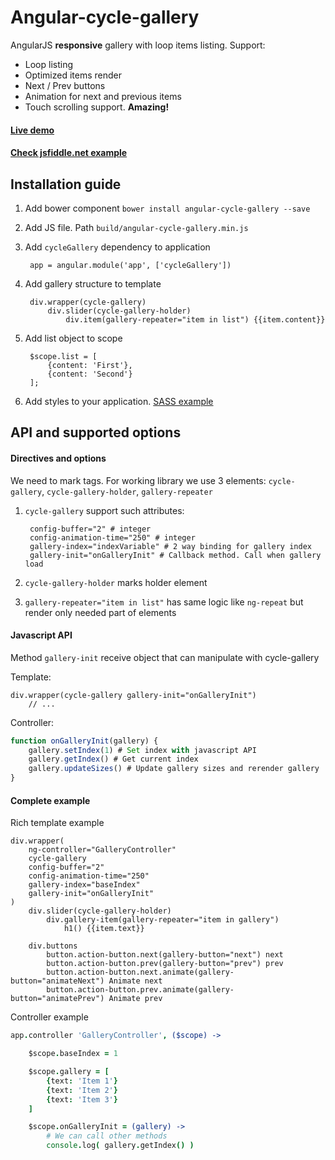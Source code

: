 # Angular-cycle-gallery 

AngularJS **responsive** gallery with loop items listing. Support:
- Loop listing
- Optimized items render
- Next / Prev buttons
- Animation for next and previous items 
- Touch scrolling support. **Amazing!**

#### [Live demo](http://angular-cycle-gallery.rademade.com)

#### [Check jsfiddle.net example](https://jsfiddle.net/08b8uonz/5/)

## Installation guide

1. Add bower component `bower install angular-cycle-gallery --save`
2. Add JS  file. Path `build/angular-cycle-gallery.min.js`
3. Add `cycleGallery` dependency to application

		app = angular.module('app', ['cycleGallery'])

4. Add gallery structure to template

        div.wrapper(cycle-gallery)
            div.slider(cycle-gallery-holder)
                div.item(gallery-repeater="item in list") {{item.content}}

5. Add list object to scope

		$scope.list = [
			{content: 'First'},
			{content: 'Second'}
		];

6. Add styles to your application. [SASS example](https://github.com/Rademade/angular-cycle-gallery/blob/master/src/sass/import.sass)

## API and supported options

#### Directives and options

 We need to mark tags. For working library we use 3 elements: `cycle-gallery`, `cycle-gallery-holder`, `gallery-repeater`

1. `cycle-gallery` support such attributes:

		config-buffer="2" # integer
	    config-animation-time="250" # integer
	    gallery-index="indexVariable" # 2 way binding for gallery index
	    gallery-init="onGalleryInit" # Callback method. Call when gallery load

2. `cycle-gallery-holder` marks holder element
3. `gallery-repeater="item in list"` has same logic like `ng-repeat` but render only needed part of elements


#### Javascript API

Method `gallery-init` receive object that can manipulate with cycle-gallery

Template:
```slim
div.wrapper(cycle-gallery gallery-init="onGalleryInit")
    // ...
```

Controller:
```javascript
function onGalleryInit(gallery) {
	gallery.setIndex(1) # Set index with javascript API
	gallery.getIndex() # Get current index
	gallery.updateSizes() # Update gallery sizes and rerender gallery
}
```

#### Complete example

Rich template example
```slim
div.wrapper(
	ng-controller="GalleryController"
    cycle-gallery
    config-buffer="2"
    config-animation-time="250"
    gallery-index="baseIndex"
    gallery-init="onGalleryInit"
)
    div.slider(cycle-gallery-holder)
        div.gallery-item(gallery-repeater="item in gallery")
	        h1() {{item.text}}

	div.buttons
	    button.action-button.next(gallery-button="next") next
	    button.action-button.prev(gallery-button="prev") prev
	    button.action-button.next.animate(gallery-button="animateNext") Animate next
	    button.action-button.prev.animate(gallery-button="animatePrev") Animate prev
```

Controller example
```coffee
app.controller 'GalleryController', ($scope) ->

	$scope.baseIndex = 1

	$scope.gallery = [
	    {text: 'Item 1'}
	    {text: 'Item 2'}
	    {text: 'Item 3'}
	]

	$scope.onGalleryInit = (gallery) ->
		# We can call other methods
		console.log( gallery.getIndex() )
```
